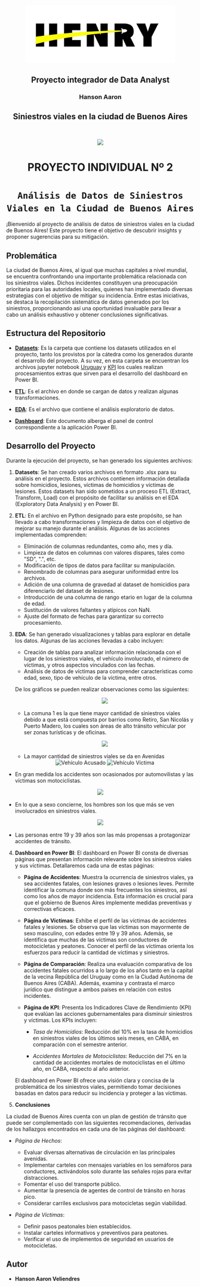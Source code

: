
<p align='center'>
<img src ="Diseño\LogoHENRY.jpg">
<p>

<p align='center'>
<h2 align='center'>
 Proyecto integrador de Data Analyst
</h2>
</p>

<p>
 <h3 align='center'>
    Hanson Aaron
</h3>
</p>

<p>
 <h2 align='center'>
 <b>Siniestros viales en la ciudad de Buenos Aires</b>
</h2>
</p>
<br>

<p align=center><img src='https://static.lajornadaestadodemexico.com/wp-content/uploads/2022/08/Siniestros-viales.jpg' height = 400><p>


<h1 align="center"> PROYECTO INDIVIDUAL Nº 2 </h1>

# <h1 align="center">**`Análisis de Datos de Siniestros Viales en la Ciudad de Buenos Aires`**</h1>


¡Bienvenido al proyecto de análisis de datos de siniestros viales en la ciudad de Buenos Aires! 
Este proyecto tiene el objetivo de descubrir insights y proponer sugerencias para su mitigación.


## Problemática
La ciudad de Buenos Aires, al igual que muchas capitales a nivel mundial, se encuentra confrontando una importante problemática relacionada con los siniestros viales. Dichos incidentes constituyen una preocupación prioritaria para las autoridades locales, quienes han implementado diversas estrategias con el objetivo de mitigar su incidencia. Entre estas iniciativas, se destaca la recopilación sistemática de datos generados por los siniestros, proporcionando así una oportunidad invaluable para llevar a cabo un análisis exhaustivo y obtener conclusiones significativas.


## Estructura del Repositorio 

-   **[Datasets](Datasets)**: Es la carpeta que contiene los datasets utilizados en el proyecto, tanto los provistos por la cátedra como los generados durante el desarrollo del proyecto. A su vez, en esta carpeta se encuentran los archivos jupyter notebook [Uruguay](Datasets/4-Uruguay.ipynb) y [KPI](Datasets/5-KPIs.ipynb) los cuales realizan procesamientos extras que sirven para el desarrollo del dashboard en Power BI.

-   **[ETL](1-ETL.ipynb)**: Es el archivo en donde se cargan de datos y realizan algunas transformaciones.

-   **[EDA](2-EDA.ipynb)**: Es el archivo que contiene el análisis exploratorio de datos.

-   **[Dashboard](3-Dashboard.pbix)**: Este documento alberga el panel de control correspondiente a la aplicación Power BI.


## Desarrollo del Proyecto

Durante la ejecución del proyecto, se han generado los siguientes archivos:

1. **Datasets**: Se han creado varios archivos en formato .xlsx para su análisis en el proyecto. Estos archivos contienen información detallada sobre homicidios, lesiones, víctimas de homicidios y víctimas de lesiones. Estos datasets han sido sometidos a un proceso ETL (Extract, Transform, Load) con el propósito de facilitar su análisis en el EDA (Exploratory Data Analysis) y en Power BI.

2. **ETL**: En el archivo en Python designado para este propósito, se han llevado a cabo transformaciones y limpieza de datos con el objetivo de mejorar su manejo durante el análisis. Algunas de las acciones implementadas comprenden:

   - Eliminación de columnas redundantes, como año, mes y día.
   - Limpieza de datos en columnas con valores dispares, tales como "SD", ".", etc.
   - Modificación de tipos de datos para facilitar su manipulación.
   - Renombrado de columnas para asegurar uniformidad entre los archivos.
   - Adición de una columna de gravedad al dataset de homicidios para diferenciarlo del dataset de lesiones.
   - Introducción de una columna de rango etario en lugar de la columna de edad.
   - Sustitución de valores faltantes y atípicos con NaN.
   - Ajuste del formato de fechas para garantizar su correcto procesamiento.

3. **EDA**: Se han generado visualizaciones y tablas para explorar en detalle los datos. Algunas de las acciones llevadas a cabo incluyen:

   - Creación de tablas para analizar información relacionada con el lugar de los siniestros viales, el vehículo involucrado, el número de víctimas, y otros aspectos vinculados con las fechas.
   - Análisis de datos de víctimas para comprender características como edad, sexo, tipo de vehículo de la víctima, entre otros.

   De los gráficos se pueden realizar observaciones como las siguientes:

   <p align="center">     <img src= "Imágenes/comuna.png" </p>

   - La comuna 1 es la que tiene mayor cantidad de siniestros viales debido a que está compuesta por barrios como Retiro, San Nicolás y Puerto Madero, los cuales son áreas de alto tránsito vehicular por ser zonas turísticas y de oficinas. 
   <p align="center">     <img src= "Imágenes/via.png" </p>

   - La mayor cantidad de siniestros viales se da en Avenidas

   <div align="center">
    <img src="Imágenes/vehiculo_acusado.png" alt="Vehículo Acusado">
    <img src="Imágenes/vehiculo_victima.png" alt="Vehículo Víctima">
</div>

- En gran medida los accidentes son ocasionados por automovilistas y las víctimas son motociclistas.

<p align="center">     <img src= "Imágenes/sexo.png" </p>

- En lo que a sexo concierne, los hombres son los que más se ven involucrados en siniestros viales.

<p align="center">     <img src= "Imágenes/rango_etario.png" </p>

- Las personas entre 19 y 39 años son las más propensas a protagonizar accidentes de tránsito.


4. **Dashboard en Power BI**:
   El dashboard en Power BI consta de diversas páginas que presentan información relevante sobre los siniestros viales y sus víctimas. Detallaremos cada una de estas páginas:

   - **Página de Accidentes**: Muestra la ocurrencia de siniestros viales, ya sea accidentes fatales, con lesiones graves o lesiones leves. Permite identificar la comuna donde son más frecuentes los siniestros, así como los años de mayor incidencia. Esta información es crucial para que el gobierno de Buenos Aires implemente medidas preventivas y correctivas eficaces.

   - **Página de Víctimas**: Exhibe el perfil de las víctimas de accidentes fatales y lesiones. Se observa que las víctimas son mayormente de sexo masculino, con edades entre 19 y 39 años. Además, se identifica que muchas de las víctimas son conductores de motocicletas y peatones. Conocer el perfil de las víctimas orienta los esfuerzos para reducir la cantidad de víctimas y siniestros.

   - **Página de Comparación**: Realiza una evaluación comparativa de los accidentes fatales ocurridos a lo largo de los años tanto en la capital de la vecina República del Uruguay como en la Ciudad Autónoma de Buenos Aires (CABA). Además, examina y contrasta el marco jurídico que distingue a ambos países en relación con estos incidentes.
   
   - **Página de KPI**: Presenta los Indicadores Clave de Rendimiento (KPI) que evalúan las acciones gubernamentales para disminuir siniestros y víctimas. Los KPIs incluyen:

      - *Tasa de Homicidios*: Reducción del 10% en la tasa de homicidios en siniestros viales de los últimos seis meses, en CABA, en comparación con el semestre anterior.

      - *Accidentes Mortales de Motociclistas*: Reducción del 7% en la cantidad de accidentes mortales de motociclistas en el último año, en CABA, respecto al año anterior.

   El dashboard en Power BI ofrece una visión clara y concisa de la problemática de los siniestros viales, permitiendo tomar decisiones basadas en datos para reducir su incidencia y proteger a las víctimas.

5. **Conclusiones**

La ciudad de Buenos Aires cuenta con un plan de gestión de tránsito que puede ser complementado con las siguientes recomendaciones, derivadas de los hallazgos encontrados en cada una de las páginas del dashboard:

+ *Página de Hechos*:
  - Evaluar diversas alternativas de circulación en las principales avenidas.
  - Implementar carteles con mensajes variables en los semáforos para conductores, activándolos solo durante las señales rojas para evitar distracciones.
  - Fomentar el uso del transporte público.
  - Aumentar la presencia de agentes de control de tránsito en horas pico.
  - Considerar carriles exclusivos para motocicletas según viabilidad.

+ *Página de Víctimas*:
  - Definir pasos peatonales bien establecidos.
  - Instalar carteles informativos y preventivos para peatones.
  - Verificar el uso de implementos de seguridad en usuarios de motocicletas.


## Autor
* **Hanson Aaron Veliendres** 
